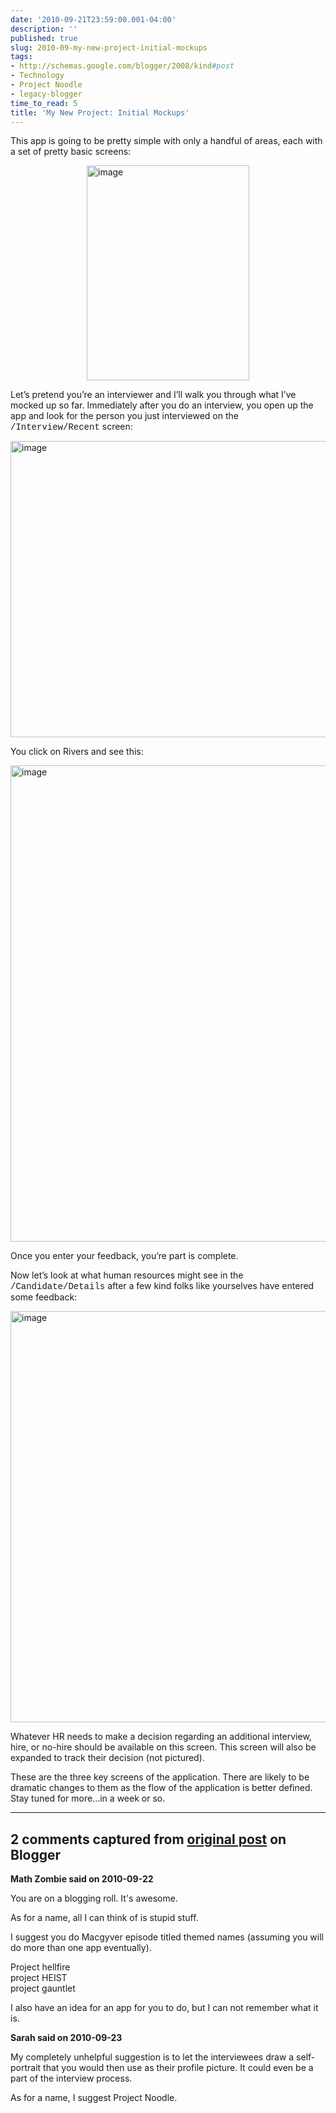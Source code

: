 ```yaml
---
date: '2010-09-21T23:59:00.001-04:00'
description: ''
published: true
slug: 2010-09-my-new-project-initial-mockups
tags:
- http://schemas.google.com/blogger/2008/kind#post
- Technology
- Project Noodle
- legacy-blogger
time_to_read: 5
title: 'My New Project: Initial Mockups'
---
```


<p>This app is going to be pretty simple with only a handful of areas, each with a set of pretty basic screens:</p>  <p><img alt="image" border="0" height="344" src="http://lh6.ggpht.com/_IKD9WtY5kxU/TJl_L8jd6DI/AAAAAAAAAuE/nSMGEjZicV4/image%5B5%5D.png?imgmax=800" style="background-image: none; border-right-width: 0px; margin: 0px auto; padding-left: 0px; padding-right: 0px; display: block; float: none; border-top-width: 0px; border-bottom-width: 0px; border-left-width: 0px; padding-top: 0px;" title="image" width="260" /></p>  <p>Let’s pretend you’re an interviewer and I’ll walk you through what I’ve mocked up so far. Immediately after you do an interview, you open up the app and look for the person you just interviewed on the <font face="Courier New">/Interview/Recent</font> screen:</p>  <p><img alt="image" border="0" height="474" src="http://lh3.ggpht.com/_IKD9WtY5kxU/TJl_MfuM8rI/AAAAAAAAAuI/TAPVyThSYZA/image%5B8%5D.png?imgmax=800" style="background-image: none; border-right-width: 0px; margin: 0px auto; padding-left: 0px; padding-right: 0px; display: block; float: none; border-top-width: 0px; border-bottom-width: 0px; border-left-width: 0px; padding-top: 0px;" title="image" width="776" /></p>  <p>You click on Rivers and see this:</p>  <p><img alt="image" border="0" height="762" src="http://lh6.ggpht.com/_IKD9WtY5kxU/TJl_NOqwIHI/AAAAAAAAAuM/euFC6hPecw8/image%5B14%5D.png?imgmax=800" style="background-image: none; border-right-width: 0px; margin: 0px auto; padding-left: 0px; padding-right: 0px; display: block; float: none; border-top-width: 0px; border-bottom-width: 0px; border-left-width: 0px; padding-top: 0px;" title="image" width="776" /></p>  <p>Once you enter your feedback, you’re part is complete.</p>  <p>Now let’s look at what human resources might see in the <font face="Courier New">/Candidate/Details</font> after a few kind folks like yourselves have entered some feedback:</p>  <p><img alt="image" border="0" height="658" src="http://lh4.ggpht.com/_IKD9WtY5kxU/TJl_NkBwgkI/AAAAAAAAAuQ/-s8CSssMciw/image%5B20%5D.png?imgmax=800" style="background-image: none; border-right-width: 0px; margin: 0px auto; padding-left: 0px; padding-right: 0px; display: block; float: none; border-top-width: 0px; border-bottom-width: 0px; border-left-width: 0px; padding-top: 0px;" title="image" width="776" /></p>  <p>Whatever HR needs to make a decision regarding an additional interview, hire, or no-hire should be available on this screen. This screen will also be expanded to track their decision (not pictured).</p>  <p>These are the three key screens of the application. There are likely to be dramatic changes to them as the flow of the application is better defined. Stay tuned for more…in a week or so.</p>

---

## 2 comments captured from [original post](https://blog.wassupy.com/2010/09/my-new-project-initial-mockups.html) on Blogger

**Math Zombie said on 2010-09-22**

You are on a blogging roll. It's awesome.

As for a name, all I can think of is stupid stuff.

I suggest you do Macgyver episode titled themed names (assuming you will do more than one app eventually).

Project hellfire<br />project HEIST<br />project gauntlet

I also have an idea for an app for you to do, but I can not remember what it is.

**Sarah said on 2010-09-23**

My completely unhelpful suggestion is to let the interviewees draw a self-portrait that you would then use as their profile picture.  It could even be a part of the interview process.

As for a name, I suggest Project Noodle.

